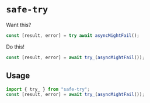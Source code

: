 # `safe-try`

Want this?

```ts
const [result, error] = try await asyncMightFail();
```

Do this!

```ts
const [result, error] = await try_(asyncMightFail());
```

## Usage

```ts
import { try_ } from "safe-try";
const [result, error] = await try_(asyncMightFail());
```
